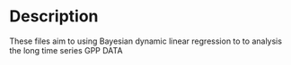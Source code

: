 
# Description

These files aim to using Bayesian dynamic linear regression to to analysis the long time series GPP DATA